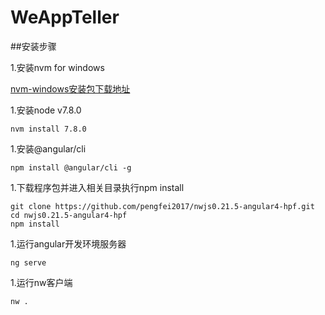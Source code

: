 # WeAppTeller

##安装步骤  

1.安装nvm for windows

[nvm-windows安装包下载地址](https://github.com/coreybutler/nvm-windows/releases)

1.安装node v7.8.0
~~~
nvm install 7.8.0
~~~

1.安装@angular/cli
~~~
npm install @angular/cli -g
~~~

1.下载程序包并进入相关目录执行npm install
~~~
git clone https://github.com/pengfei2017/nwjs0.21.5-angular4-hpf.git
cd nwjs0.21.5-angular4-hpf
npm install
~~~

1.运行angular开发环境服务器
~~~
ng serve
~~~

1.运行nw客户端
~~~
nw .
~~~


